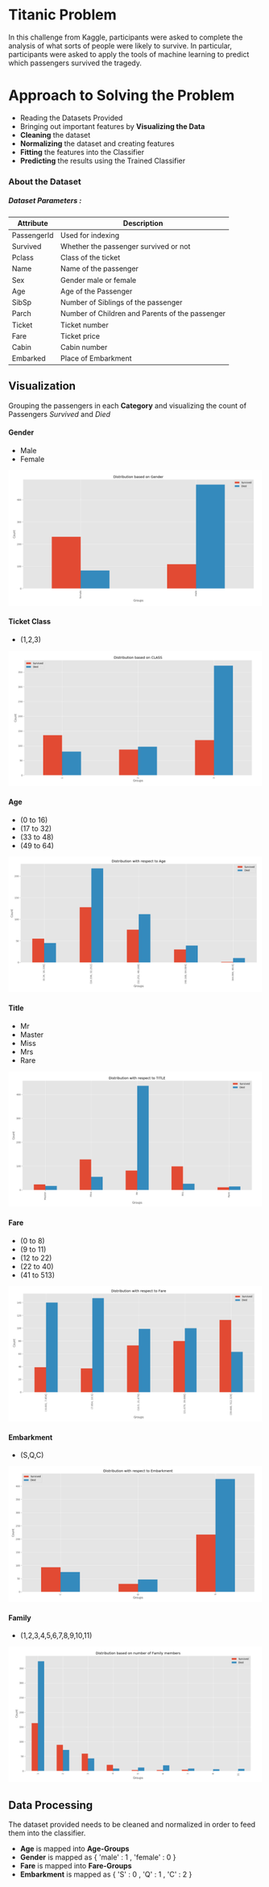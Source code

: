 # Titanic Problem

In this challenge from Kaggle, participants were asked to complete the analysis of what sorts of people were likely to survive. In particular, participants were asked to apply the tools of machine learning to predict which passengers survived the tragedy.
# Approach to Solving the Problem
  - Reading the Datasets Provided
  - Bringing out important features by **Visualizing the Data**
  - **Cleaning** the dataset
  - **Normalizing** the dataset and creating features
  - **Fitting** the features into the Classifier
  - **Predicting** the results using the Trained Classifier
### About the Dataset
##### **Dataset Parameters :**
###
| Attribute | Description |
| ------ | ------ |
| PassengerId| Used for indexing |
| Survived | Whether the passenger survived or not |
| Pclass | Class of the ticket |
| Name | Name of the passenger |
| Sex | Gender male or female |
| Age | Age of the Passenger |
| SibSp | Number of Siblings of the passenger |
| Parch | Number of Children and Parents of the passenger |
| Ticket |Ticket number|
| Fare | Ticket price |
| Cabin | Cabin number |
| Embarked | Place of Embarkment |

## Visualization
Grouping the passengers in each **Category** and visualizing the count of Passengers *Survived* and *Died*
#### Gender
  - Male
  - Female
<img src="./Visualize/Images2/gender.png" />

#### Ticket Class
  - (1,2,3)
<img src="./Visualize/Images2/class.png" />

#### Age
  - (0 to 16) 
  - (17 to 32)
  - (33 to 48)
  - (49 to 64)
<img src="./Visualize/Images2/age.png" />

#### Title
  - Mr
  - Master
  - Miss
  - Mrs
  - Rare
<img src="./Visualize/Images2/title.png" />

#### Fare
  - (0 to 8) 
  - (9 to 11)
  - (12 to 22)
  - (22 to 40)
  - (41 to 513)
<img src="./Visualize/Images2/fare.png" />

#### Embarkment
  - (S,Q,C)
<img src="./Visualize/Images2/embarkment.png" />

#### Family
  - (1,2,3,4,5,6,7,8,9,10,11)
<img src="./Visualize/Images2/family.png" />

## Data Processing 
The dataset provided needs to be cleaned and normalized in order to feed them into the classifier.
  - **Age** is mapped into **Age-Groups**
  - **Gender** is mapped as { 'male' : 1 , 'female' : 0 }
  - **Fare** is mapped into **Fare-Groups**
  - **Embarkment** is mapped as { 'S' : 0 , 'Q' : 1 , 'C' : 2 }
 
